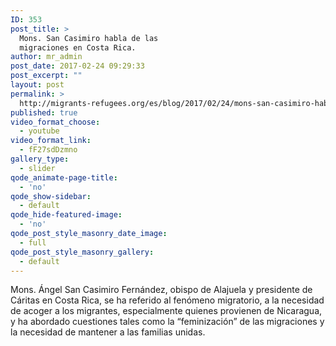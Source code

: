 ```yaml
---
ID: 353
post_title: >
  Mons. San Casimiro habla de las
  migraciones en Costa Rica.
author: mr_admin
post_date: 2017-02-24 09:29:33
post_excerpt: ""
layout: post
permalink: >
  http://migrants-refugees.org/es/blog/2017/02/24/mons-san-casimiro-habla-de-las-migraciones-en-costa-rica/
published: true
video_format_choose:
  - youtube
video_format_link:
  - fF27sdDzmno
gallery_type:
  - slider
qode_animate-page-title:
  - 'no'
qode_show-sidebar:
  - default
qode_hide-featured-image:
  - 'no'
qode_post_style_masonry_date_image:
  - full
qode_post_style_masonry_gallery:
  - default
---
```

Mons. Ángel San Casimiro Fernández, obispo de Alajuela y presidente de Cáritas en Costa Rica, se ha referido al fenómeno migratorio, a la necesidad de acoger a los migrantes, especialmente quienes provienen de Nicaragua, y ha abordado cuestiones tales como la “feminización” de las migraciones y la necesidad de mantener a las familias unidas.
